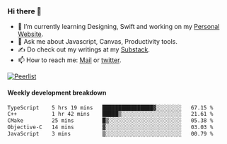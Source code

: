 ### Hi there 👋

- 🌱 I’m currently learning Designing, Swift and working on my [Personal Website](https://kvaishak.com/).
- 💬 Ask me about Javascript, Canvas,  Productivity tools. 
- :writing_hand: Do check out my writings at my [Substack](https://kvaishak.substack.com/).
- 📫 How to reach me: [Mail](mailto:vaishak.kaippanchery@gmail.com) or [twitter](https://twitter.com/kvaishack).

[![Peerlist](https://github-readme-badge.peerlist.io/api/vaishak)](https://peerlist.io/vaishak)

#### Weekly development breakdown

<!--START_SECTION:waka-->

```txt
TypeScript    5 hrs 19 mins   ████████████████▓░░░░░░░░   67.15 %
C++           1 hr 42 mins    █████▒░░░░░░░░░░░░░░░░░░░   21.61 %
CMake         25 mins         █▒░░░░░░░░░░░░░░░░░░░░░░░   05.38 %
Objective-C   14 mins         ▓░░░░░░░░░░░░░░░░░░░░░░░░   03.03 %
JavaScript    3 mins          ▒░░░░░░░░░░░░░░░░░░░░░░░░   00.79 %
```

<!--END_SECTION:waka-->
